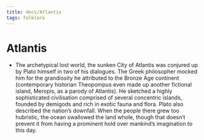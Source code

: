 ```yaml
---
title: docs/Atlantis
tags: folklore
---
```


# Atlantis
- The archetypical lost world, the sunken City of Atlantis was conjured up by Plato himself in two of his dialogues. The Greek philosopher mocked him for the grandiosity he attributed to the Bronze Age continent (contemporary historian Theopompus even made up another fictional island, Meropis, as a parody of Atlantis). He sketched a highly sophisticated civilisation comprised of several concentric islands, founded by demigods and rich in exotic fauna and flora. Plato also described the nation’s downfall. When the people there grew too hubristic, the ocean swallowed the land whole, though that doesn’t prevent it from having a prominent hold over mankind’s imagination to this day.